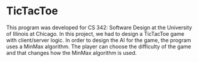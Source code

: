 # TicTacToe

This program was developed for CS 342: Software Design at the University of Illinois at Chicago.
In this project, we had to design a TicTacToe game with client/server logic. In order to design
the AI for the game, the program uses a MinMax algorithm. The player can choose the difficulty
of the game and that changes how the MinMax algorithm is used.
